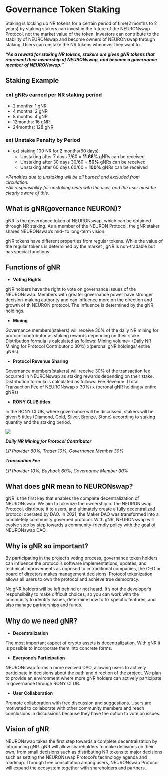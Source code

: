 # Governance Token Staking

Staking is locking up NR tokens for a certain period of time(2 months to 2 years) by staking stakers can invest in the future of the NEURONswap Protocol, not the market value of the token. Investors can contribute to the stability of NEURONswap and become owners of NEURONswap through staking. Users can unstake the NR tokens whenever they want to.

_**“As a reward for staking NR tokens, stakers are given gNR tokens that represent their ownership of NEURONswap, and become a governance member of NEURONswap.”**_

## **Staking Example**

### ex) gNRs earned per NR staking period

* 2 months: 1 gNR
* 4 months: 2 gNR
* 8 months: 4 gNR
* 12months: 16 gNR
* 24months: 128 gNR

### ex) Unstake Penalty by Period

* ex) staking 100 NR for 2 months(60 days)
  * Unstaking after 7 days 7/60 = **11.66**% gNRs can be received
  * Unstaking after 30 days 30/60 = **50%** gNRs can be received
  * Unstaking after 60 days 60/60 = **100%** gNRs can be received

_\*Penalties due to unstaking will be all burned and excluded from circulation._\
_\*All responsibility for unstaking rests with the user, and the user must be clearly aware of this._

## What is gNR(governance NEURON)? <a href="#1cd4" id="1cd4"></a>

gNR is the governance token of NEURONswap, which can be obtained through NR staking. As a member of the NEURON Protocol, the gNR staker shares NEURONswap’s mid- to long-term vision.

gNR tokens have different properties from regular tokens. While the value of the regular tokens is determined by the market , gNR is non-tradable but has special functions.

## **Functions of gNR**

* **Voting Rights**

gNR holders have the right to vote on governance issues of the NEURONswap. Members with greater governance power have stronger decision-making authority and can influence more on the direction and growth of th NEURON protocol. The Influence is determined by the gNR holdings.

* **Mining**

Governance members(stakers) will receive 30% of the daily NR mining for protocol contributor as staking rewards depending on their stake. Distribution formula is calculated as follows: Mining volume= (Daily NR Mining for Protocol Contributor x 30%) x(peronal gNR holdings/ entire gNRs)

* **Protocol Revenue Sharing**

Governance members(stakers) will receive 30% of the transaction fee occurred in NEURONswap as staking rewards depending on their stake. Distribution formula is calculated as follows: Fee Revenue: (Total Transaction Fee of NEURONswap x 30%) x (peronal gNR holdings/ entire gNRs)

* **RONY CLUB titles**

In the RONY CLUB, where governance will be discussed, stakers will be given 5 titles (Diamond, Gold, Silver, Bronze, Stone) according to staking quantity and the staking period.



![](<../../../.gitbook/assets/Daily NR Mining for Protocol Contributor (1).jpg>)

_**Daily NR Mining for Protocol Contributor**_

_LP Provider 60%, Trader 10%, Governance Member 30%_

_**Transcation Fee**_

_LP Provider 10%, Buyback 60%, Governance Member 30%_

## What does gNR mean to NEURONswap? <a href="#39c2" id="39c2"></a>

gNR is the first key that enables the complete decentralization of NEURONswap. We aim to tokenize the ownership of the NEURONswap Protocol, distribute it to users, and ultimately create a fully decentralized protocol operated by DAO. In 2021, the Maker DAO was transformed into a completely community governed protocol. With gNR, NEURONswap will evolve step by step towards a community-friendly policy with the goal of NEURONswap DAO.

## Why is gNR so important? <a href="#24db" id="24db"></a>

By participating in the project’s voting process, governance token holders can influence the protocol’s software implementations, updates, and technical improvements as opposed to in traditional companies, the CEO or board of directors makes management decisions. Protocol tokenization allows all users to own the protocol and achieve true democracy.

No gNR holders will be left behind or not heard. It’s not the developer’s responsibility to make difficult choices, so you can work with the community to identify issues, determine how to fix specific features, and also manage partnerships and funds.

## Why do we need gNR? <a href="#ff31" id="ff31"></a>

* **Decentralization**

The most important aspect of crypto assets is decentralization. With gNR it is possible to incorporate them into concrete forms.

* **Everyone’s Participation**

NEURONswap forms a more evolved DAO, allowing users to actively participate in decisions about the path and direction of the project. We plan to provide an environment where more gNR holders can actively participate in governance through RONY CLUB.

* **User Collaboration**

Promote collaboration with free discussion and suggestions. Users are motivated to collaborate with other community members and reach conclusions in discussions because they have the option to vote on issues.

## Vision of gNR <a href="#331c" id="331c"></a>

NEURONswap takes the first step towards a complete decentralization by introducing gNR. gNR will allow shareholders to make decisions on their own, from small decisions such as distributing NR tokens to major decisions such as setting the NEURONswap Protocol’s technology agenda and roadmap. Through free consultation among users, NEURONswap Protocol will expand the ecosystem together with shareholders and partners.

